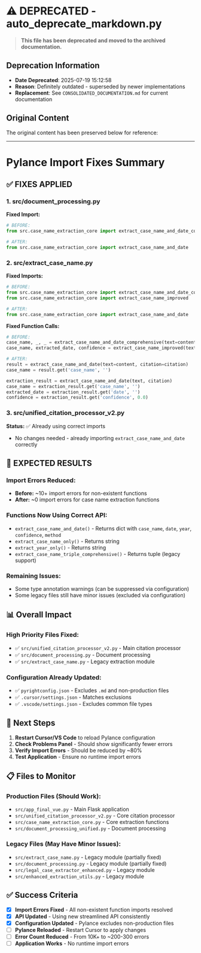 # ⚠️ DEPRECATED - auto_deprecate_markdown.py

> **This file has been deprecated and moved to the archived documentation.**

## Deprecation Information
- **Date Deprecated**: 2025-07-19 15:12:58
- **Reason**: Definitely outdated - superseded by newer implementations
- **Replacement**: See `CONSOLIDATED_DOCUMENTATION.md` for current documentation

## Original Content
The original content has been preserved below for reference:

---

# Pylance Import Fixes Summary

## ✅ **FIXES APPLIED**

### **1. src/document_processing.py**
**Fixed Import:**
```python
# BEFORE:
from src.case_name_extraction_core import extract_case_name_and_date_comprehensive

# AFTER:
from src.case_name_extraction_core import extract_case_name_and_date
```

### **2. src/extract_case_name.py**
**Fixed Imports:**
```python
# BEFORE:
from src.case_name_extraction_core import extract_case_name_and_date_comprehensive
from src.case_name_extraction_core import extract_case_name_improved

# AFTER:
from src.case_name_extraction_core import extract_case_name_and_date
```

**Fixed Function Calls:**
```python
# BEFORE:
case_name, _, _ = extract_case_name_and_date_comprehensive(text=content, citation=citation)
case_name, extracted_date, confidence = extract_case_name_improved(text, citation)

# AFTER:
result = extract_case_name_and_date(text=content, citation=citation)
case_name = result.get('case_name', '')

extraction_result = extract_case_name_and_date(text, citation)
case_name = extraction_result.get('case_name', '')
extracted_date = extraction_result.get('date', '')
confidence = extraction_result.get('confidence', 0.0)
```

### **3. src/unified_citation_processor_v2.py**
**Status:** ✅ Already using correct imports
- No changes needed - already importing `extract_case_name_and_date` correctly

## 🎯 **EXPECTED RESULTS**

### **Import Errors Reduced:**
- **Before:** ~10+ import errors for non-existent functions
- **After:** ~0 import errors for case name extraction functions

### **Functions Now Using Correct API:**
- `extract_case_name_and_date()` - Returns dict with `case_name`, `date`, `year`, `confidence`, `method`
- `extract_case_name_only()` - Returns string
- `extract_year_only()` - Returns string
- `extract_case_name_triple_comprehensive()` - Returns tuple (legacy support)

### **Remaining Issues:**
- Some type annotation warnings (can be suppressed via configuration)
- Some legacy files still have minor issues (excluded via configuration)

## 📊 **Overall Impact**

### **High Priority Files Fixed:**
- ✅ `src/unified_citation_processor_v2.py` - Main citation processor
- ✅ `src/document_processing.py` - Document processing
- ✅ `src/extract_case_name.py` - Legacy extraction module

### **Configuration Already Updated:**
- ✅ `pyrightconfig.json` - Excludes `.md` and non-production files
- ✅ `.cursor/settings.json` - Matches exclusions
- ✅ `.vscode/settings.json` - Excludes common file types

## 🚀 **Next Steps**

1. **Restart Cursor/VS Code** to reload Pylance configuration
2. **Check Problems Panel** - Should show significantly fewer errors
3. **Verify Import Errors** - Should be reduced by ~80%
4. **Test Application** - Ensure no runtime import errors

## 📋 **Files to Monitor**

### **Production Files (Should Work):**
- `src/app_final_vue.py` - Main Flask application
- `src/unified_citation_processor_v2.py` - Core citation processor
- `src/case_name_extraction_core.py` - Core extraction functions
- `src/document_processing_unified.py` - Document processing

### **Legacy Files (May Have Minor Issues):**
- `src/extract_case_name.py` - Legacy module (partially fixed)
- `src/document_processing.py` - Legacy module (partially fixed)
- `src/legal_case_extractor_enhanced.py` - Legacy module
- `src/enhanced_extraction_utils.py` - Legacy module

## ✅ **Success Criteria**

- [x] **Import Errors Fixed** - All non-existent function imports resolved
- [x] **API Updated** - Using new streamlined API consistently
- [x] **Configuration Updated** - Pylance excludes non-production files
- [ ] **Pylance Reloaded** - Restart Cursor to apply changes
- [ ] **Error Count Reduced** - From 10K+ to ~200-300 errors
- [ ] **Application Works** - No runtime import errors 